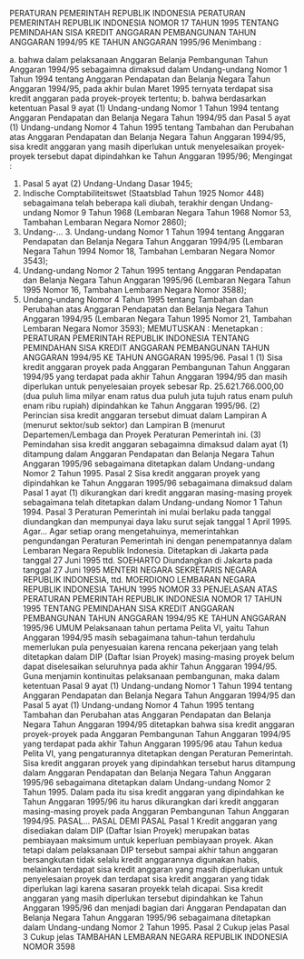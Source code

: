  PERATURAN PEMERINTAH REPUBLIK INDONESIA PERATURAN PEMERINTAH REPUBLIK INDONESIA NOMOR 17 TAHUN 1995 TENTANG PEMINDAHAN SISA KREDIT ANGGARAN PEMBANGUNAN TAHUN ANGGARAN 1994/95 KE TAHUN ANGGARAN 1995/96
Menimbang :

a. bahwa dalam pelaksanaan Anggaran Belanja Pembangunan Tahun Anggaran 1994/95 sebagaimna dimaksud dalam Undang-undang Nomor 1 Tahun 1994 tentang Anggaran Pendapatan dan Belanja Negara Tahun Anggaran 1994/95, pada akhir bulan Maret 1995 ternyata terdapat sisa kredit anggaran pada proyek-proyek tertentu;
b. bahwa berdasarkan ketentuan Pasal 9 ayat (1) Undang-undang Nomor 1 Tahun 1994 tentang Anggaran Pendapatan dan Belanja Negara Tahun 1994/95 dan Pasal 5 ayat (1) Undang-undang Nomor 4 Tahun 1995 tentang Tambahan dan Perubahan atas Anggaran Pendapatan dan Belanja Negara Tahun Anggaran 1994/95, sisa kredit anggaran yang masih diperlukan untuk menyelesaikan proyek-proyek tersebut dapat dipindahkan ke Tahun Anggaran 1995/96;
Mengingat :

1. Pasal 5 ayat (2) Undang-Undang Dasar 1945;
2. Indische Comptabiliteitswet (Staatsblad Tahun 1925 Nomor 448) sebagaimana telah beberapa kali diubah, terakhir dengan Undang-undang Nomor 9 Tahun 1968 (Lembaran Negara Tahun 1968 Nomor 53, Tambahan Lembaran Negara Nomor 2860);
3. Undang-… 3. Undang-undang Nomor 1 Tahun 1994 tentang Anggaran Pendapatan dan Belanja Negara Tahun Anggaran 1994/95 (Lembaran Negara Tahun 1994 Nomor 18, Tambahan Lembaran Negara Nomor 3543);
4. Undang-undang Nomor 2 Tahun 1995 tentang Anggaran Pendapatan dan Belanja Negara Tahun Anggaran 1995/96 (Lembaran Negara Tahun 1995 Nomor 16, Tambahan Lembaran Negara Nomor 3588);
5. Undang-undang Nomor 4 Tahun 1995 tentang Tambahan dan Perubahan atas Anggaran Pendapatan dan Belanja Negara Tahun Anggaran 1994/95 (Lembaran Negara Tahun 1995 Nomor 21, Tambahan Lembaran Negara Nomor 3593);
MEMUTUSKAN :
 Menetapkan : PERATURAN PEMERINTAH REPUBLIK INDONESIA TENTANG PEMINDAHAN SISA KREDIT ANGGARAN PEMBANGUNAN TAHUN ANGGARAN 1994/95 KE TAHUN ANGGARAN 1995/96.
Pasal 1
(1) Sisa kredit anggaran proyek pada Anggaran Pembangunan Tahun Anggaran 1994/95 yang terdapat pada akhir Tahun Anggaran 1994/95 dan masih diperlukan untuk penyelesaian proyek sebesar Rp. 25.621.766.000,00 (dua puluh lima milyar enam ratus dua puluh juta tujuh ratus enam puluh enam ribu rupiah) dipindahkan ke Tahun Anggaran 1995/96.
(2) Perincian sisa kredit anggaran tersebut dimuat dalam Lampiran A (menurut sektor/sub sektor) dan Lampiran B (menurut Departemen/Lembaga dan Proyek Peraturan Pemerintah ini.
(3) Pemindahan sisa kredit anggaran sebagaimna dimaksud dalam ayat (1) ditampung dalam Anggaran Pendapatan dan Belanja Negara Tahun Anggaran 1995/96 sebagaimana ditetapkan dalam Undang-undang Nomor 2 Tahun 1995.
Pasal 2
Sisa kredit anggaran proyek yang dipindahkan ke Tahun Anggaran 1995/96 sebagaimana dimaksud dalam Pasal 1 ayat (1) dikurangkan dari kredit anggaran masing-masing proyek sebagaimana telah ditetapkan dalam Undang-undang Nomor 1 Tahun 1994.
Pasal 3
Peraturan Pemerintah ini mulai berlaku pada tanggal diundangkan dan mempunyai daya laku surut sejak tanggal 1 April 1995. Agar…
Agar setiap orang mengetahuinya, memerintahkan pengundangan Peraturan Pemerintah ini dengan penempatannya dalam Lembaran Negara Republik Indonesia. Ditetapkan di Jakarta pada tanggal 27 Juni 1995 ttd. SOEHARTO Diundangkan di Jakarta pada tanggal 27 Juni 1995 MENTERI NEGARA SEKRETARIS NEGARA REPUBLIK INDONESIA, ttd. MOERDIONO LEMBARAN NEGARA REPUBLIK INDONESIA TAHUN 1995 NOMOR 33 PENJELASAN ATAS PERATURAN PEMERINTAH REPUBLIK INDONESIA NOMOR 17 TAHUN 1995 TENTANG PEMINDAHAN SISA KREDIT ANGGARAN PEMBANGUNAN TAHUN ANGGARAN 1994/95 KE TAHUN ANGGARAN 1995/96 UMUM Pelaksanaan tahun pertama Pelita VI, yaitu Tahun Anggaran 1994/95 masih sebagaimana tahun-tahun terdahulu memerlukan pula penyesuaian karena rencana pekerjaan yang telah ditetapkan dalam DIP (Daftar Isian Proyek) masing-masing proyek belum dapat diselesaikan seluruhnya pada akhir Tahun Anggaran 1994/95. Guna menjamin kontinuitas pelaksanaan pembangunan, maka dalam ketentuan Pasal 9 ayat (1) Undang-undang Nomor 1 Tahun 1994 tentang Anggaran Pendapatan dan Belanja Negara Tahun Anggaran 1994/95 dan Pasal 5 ayat (1) Undang-undang Nomor 4 Tahun 1995 tentang Tambahan dan Perubahan atas Anggaran Pendapatan dan Belanja Negara Tahun Anggaran 1994/95 ditetapkan bahwa sisa kredit anggaran proyek-proyek pada Anggaran Pembangunan Tahun Anggaran 1994/95 yang terdapat pada akhir Tahun Anggaran 1995/96 atau Tahun kedua Pelita VI, yang pengaturannya ditetapkan dengan Peraturan Pemerintah. Sisa kredit anggaran proyek yang dipindahkan tersebut harus ditampung dalam Anggaran Pendapatan dan Belanja Negara Tahun Anggaran 1995/96 sebagaimana ditetapkan dalam Undang-undang Nomor 2 Tahun 1995. Dalam pada itu sisa kredit anggaran yang dipindahkan ke Tahun Anggaran 1995/96 itu harus dikurangkan dari kredit anggaran masing-masing proyek pada Anggaran Pembangunan Tahun Anggaran 1994/95. PASAL… PASAL DEMI PASAL
Pasal 1
Kredit anggaran yang disediakan dalam DIP (Daftar Isian Proyek) merupakan batas pembiayaan maksimum untuk keperluan pembiayaan proyek. Akan tetapi dalam pelaksanaan DIP tersebut sampai akhir tahun anggaran bersangkutan tidak selalu kredit anggarannya digunakan habis, melainkan terdapat sisa kredit anggaran yang masih diperlukan untuk penyelesaian proyek dan terdapat sisa kredit anggaran yang tidak diperlukan lagi karena sasaran proyekk telah dicapai. Sisa kredit anggaran yang masih diperlukan tersebut dipindahkan ke Tahun Anggaran 1995/96 dan menjadi bagian dari Anggaran Pendapatan dan Belanja Negara Tahun Anggaran 1995/96 sebagaimana ditetapkan dalam Undang-undang Nomor 2 Tahun 1995.
Pasal 2
Cukup jelas
Pasal 3
Cukup jelas TAMBAHAN LEMBARAN NEGARA REPUBLIK INDONESIA NOMOR 3598